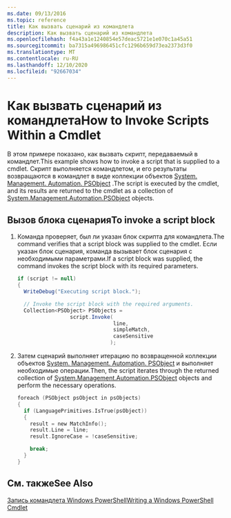 ```yaml
---
ms.date: 09/13/2016
ms.topic: reference
title: Как вызвать сценарий из командлета
description: Как вызвать сценарий из командлета
ms.openlocfilehash: f4a43a1e1240854e57deac5721e1e070c1a45a51
ms.sourcegitcommit: ba7315a496986451cfc1296b659d73ea2373d3f0
ms.translationtype: MT
ms.contentlocale: ru-RU
ms.lasthandoff: 12/10/2020
ms.locfileid: "92667034"
---
```

# <a name="how-to-invoke-scripts-within-a-cmdlet"></a><span data-ttu-id="7b1b5-103">Как вызвать сценарий из командлета</span><span class="sxs-lookup"><span data-stu-id="7b1b5-103">How to Invoke Scripts Within a Cmdlet</span></span>

<span data-ttu-id="7b1b5-104">В этом примере показано, как вызвать скрипт, передаваемый в командлет.</span><span class="sxs-lookup"><span data-stu-id="7b1b5-104">This example shows how to invoke a script that is supplied to a cmdlet.</span></span> <span data-ttu-id="7b1b5-105">Скрипт выполняется командлетом, и его результаты возвращаются в командлет в виде коллекции объектов [System. Management. Automation. PSObject](/dotnet/api/System.Management.Automation.PSObject) .</span><span class="sxs-lookup"><span data-stu-id="7b1b5-105">The script is executed by the cmdlet, and its results are returned to the cmdlet as a collection of [System.Management.Automation.PSObject](/dotnet/api/System.Management.Automation.PSObject) objects.</span></span>

## <a name="to-invoke-a-script-block"></a><span data-ttu-id="7b1b5-106">Вызов блока сценария</span><span class="sxs-lookup"><span data-stu-id="7b1b5-106">To invoke a script block</span></span>

1. <span data-ttu-id="7b1b5-107">Команда проверяет, был ли указан блок скрипта для командлета.</span><span class="sxs-lookup"><span data-stu-id="7b1b5-107">The command verifies that a script block was supplied to the cmdlet.</span></span> <span data-ttu-id="7b1b5-108">Если указан блок сценария, команда вызывает блок сценария с необходимыми параметрами.</span><span class="sxs-lookup"><span data-stu-id="7b1b5-108">If a script block was supplied, the command invokes the script block with its required parameters.</span></span>

    ```csharp
    if (script != null)
    {
      WriteDebug("Executing script block.");

      // Invoke the script block with the required arguments.
      Collection<PSObject> PSObjects =
                     script.Invoke(
                                   line,
                                   simpleMatch,
                                   caseSensitive
                                  );
    ```

2. <span data-ttu-id="7b1b5-109">Затем сценарий выполняет итерацию по возвращенной коллекции объектов [System. Management. Automation. PSObject](/dotnet/api/System.Management.Automation.PSObject) и выполняет необходимые операции.</span><span class="sxs-lookup"><span data-stu-id="7b1b5-109">Then, the script iterates through the returned collection of [System.Management.Automation.PSObject](/dotnet/api/System.Management.Automation.PSObject) objects and perform the necessary operations.</span></span>

    ```c
    foreach (PSObject psObject in psObjects)
    {
      if (LanguagePrimitives.IsTrue(psObject))
      {
        result = new MatchInfo();
        result.Line = line;
        result.IgnoreCase = !caseSensitive;

        break;
      }
    }

    ```

## <a name="see-also"></a><span data-ttu-id="7b1b5-110">См. также</span><span class="sxs-lookup"><span data-stu-id="7b1b5-110">See Also</span></span>

[<span data-ttu-id="7b1b5-111">Запись командлета Windows PowerShell</span><span class="sxs-lookup"><span data-stu-id="7b1b5-111">Writing a Windows PowerShell Cmdlet</span></span>](./writing-a-windows-powershell-cmdlet.md)
